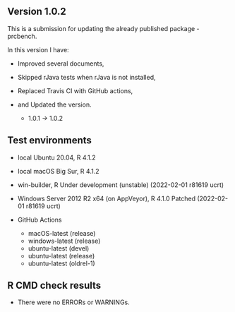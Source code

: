 ## Version 1.0.2
This is a submission for updating the already published package - prcbench.

In this version I have:

* Improved several documents,

* Skipped rJava tests when rJava is not installed, 

* Replaced Travis CI with GitHub actions,

* and Updated the version.
    * 1.0.1 -> 1.0.2
    
## Test environments
-   local Ubuntu 20.04, R 4.1.2

-   local macOS Big Sur, R 4.1.2

-   win-builder, R Under development (unstable) (2022-02-01 r81619 ucrt)

-   Windows Server 2012 R2 x64 (on AppVeyor), R 4.1.0 Patched (2022-02-01 r81619 ucrt)

-   GitHub Actions

    -   macOS-latest (release)
    -   windows-latest (release)
    -   ubuntu-latest (devel)
    -   ubuntu-latest (release)
    -   ubuntu-latest (oldrel-1)

## R CMD check results
* There were no ERRORs or WARNINGs.
